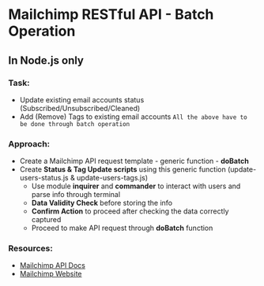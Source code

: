 # Mailchimp RESTful API - Batch Operation
## In Node.js only

### Task:
* Update existing email accounts status (Subscribed/Unsubscribed/Cleaned)
* Add (Remove) Tags to existing email accounts
`All the above have to be done through batch operation`

### Approach:
* Create a Mailchimp API request template - generic function - **doBatch**
* Create **Status & Tag Update scripts** using this generic function (update-users-status.js & update-users-tags.js)
  * Use module **inquirer** and **commander** to interact with users and parse info through terminal
  * **Data Validity Check** before storing the info
  * **Confirm Action** to proceed after checking the data correctly captured
  * Proceed to make API request through **doBatch** function


### Resources:  
* [Mailchimp API Docs](https://developer.mailchimp.com/documentation/mailchimp/reference/overview/)
* [Mailchimp Website](http://mailchimp.com/)

